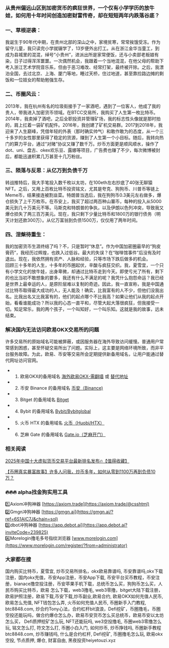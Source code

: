### 从贵州偏远山区到加密货币的疯狂世界，一个仅有小学学历的放牛娃，如何用十年时间创造加密财富传奇，却在短短两年内跌落谷底？

### 一、草根逆袭：
我诞生于90年代中期，在贵州北部的深山之中，家境贫寒，常常挨饿受冻。作为留守儿童，我只读完小学就辍学了，13岁便外出打工。从在浙江金华当童工，到成为县城里的混混，绰号“小贵州”，进派出所是家常便饭，还与小卖部老板娘有染，日子过得浑浑噩噩。一次偶然机会，我跟着一个当地混混，在他父母的帮助下考入浙江艺术学院音乐系，但由于恶习难改、经常打架，最终被开除。之后，我漂泊全国，去过北京、上海、厦门等地，睡过天桥，住过地道，甚至靠捡路边摊的剩饭和一位妓女的帮助勉强生存。

### 二、币圈风云：
2013年，我在杭州有名的垃圾街接手了一家酒吧，遇到了一位客人，他成了我的贵人，带我进入加密货币领域。在BTCC交易所，我购买了人生第一枚比特币。2014年，我卖掉了酒吧，之后全职投资并管理矿场，我的标志性头像就是那时拍的，肩上扛着一袋矿机配件。2016年，我创建了矿机交易群。2017到2018年，我迎来了人生巅峰，凭借年轻的外表（那时确实帅气）和敢作敢为的态度，从一个三十多岁的女性那里获得了稳定的货源，赚到了人生第一个小目标。随后，我转向热门的算力平台，通过“对赌”协议又赚了数千万。炒币方面更是顺风顺水，操作了dot、uni、盘古、okex欢乐豆、露娜等项目，广告费也赚了不少，每次微博被封后，都能迅速积累几万甚至十几万粉丝。

### 三、陨落与反思：从亿万到负债千万
转战推特后，我大手笔投入数千枚以太坊，在100eth左右抄底了40张无聊猿NFT。之后，又用上百枚比特币投资铭文，尤其是夸克、狗狗币、川普币等链上Meme币，结果接连被割韭菜。特朗普当选后，我在狗狗币0.3美元左右做多，爆仓损失了上千万枚币。在币安上，我买了超过两百种山寨币，每种的投入从5000美元到几十万美元不等。马斯克和特朗普的争执，以及伊朗以色列冲突，导致我又爆仓损失了两三百万美元。现在，我只剩下少量比特币和1800万的银行债务（明天计划还款300万）。从亿万富翁到负债1500万，仅仅用了两年时间。

### 四、涅槃待重生：
我的加密货币生涯终结了吗？不，只是暂时“休息”。作为中国加密圈最早的“狗皮膏药”，我经历过辉煌，也跌入过低谷。最大的失误？在“咖啡馆事件”后没有及时退出。现在，我依然拥有资产、人脉和经验，只等市场下跌后做多的机会。  
回顾三十多年的人生，十多年的币圈起伏，辛酸与疯狂交织。我，夏雪宜，一个只有小学文化的放牛娃，出身卑微，却通过比特币走到今天。即使亏光了所有，剩下的也比当初不敢想象的要多，我还有什么不满足的呢？我凭什么抱怨命运？我已经是世界上最幸运的人，是原阶层难以复制的奇迹。因此，我一直宣称，我是中国通过比特币取得最大成功的人，无人能及！确实，比我富有的人不少，但他们没我出名。比我出名又比我富有的，他们的起点哪个不比我高？如果让他们从我的起点开始，看看谁能成功？所以我的心态一直平和，尽管大起大落很疯狂，但我接受一切。知足常乐，我的两个孩子，一个叫知好，一个叫乐知。这就是我的故事，远未结束。

### 解决国内无法访问欧易OKX交易所的问题
许多交易所的原始域名可能被屏蔽，或因服务器在海外导致访问缓慢。普通用户常常感到困惑，甚至怀疑交易所出了问题。实际上，这主要是网络环境所致，而非平台服务故障。为此，欧易、币安等交易所会定期提供新备用域名，让用户能通过替代网址访问官网。

- 1. 欧易OKX的备用域名 [海外欧易OKX-需翻墙](https://www.okx.com/zh-hans/join/74873351) 或 [替代地址](https://www.chouyi.world/zh-hans/join/74873351) 
- 2. 币安 Binance 的备用域名 [币安（Binance)](https://accounts.binance.com/zh-CN/register?ref=36457687)
- 3. Bitget 的备用域名 [Bitget](https://www.bitget.com/zh-CN/referral/register?from=referral&clacCode=VRNEYUTR)
- 4. Bybit 的备用域名 [Bybit/Bybitglobal](https://www.bybitglobal.com/zh-MY/invite/?ref=VMKORMM)
- 5. 火币 HTX 的备用域名 [火币（Huobi/HTX）](https://www.htx.com/invite/zh-cn/1f?invite_code=whf45223)
- 6. 芝麻 Gate 的备用域名 [Gate.io（芝麻开门）](https://www.gate.io/zh/signup?ref_type=103&ref=A1ERAQ)

### 相关阅读
[2025年中国十大虚拟货币交易平台最新排名发布🔥【值得收藏】](https://btc8848.com/top-10-exchanges/)

[【币圈真实暴富故事】许多人问我，炒币多年，如何从零到1100万再到负债10万？](https://heiyetouzi.xyz/biquanstory001/)


### 🔥🔥🔥 alpha找金狗实用工具
1️⃣Axiom冲狗神器 [https://axiom.trade](https://axiom.trade/@csshtml)  
2️⃣Gmgn冲狗神器 [https://gmgn.ai](https://gmgn.ai/?ref=6S1AIC7J&chain=sol)  
3️⃣dbot冲狗神器 [https://app.debot.ai](https://app.debot.ai?inviteCode=239825)  
4️⃣Morelogin撸毛多号指纹浏览器 [www.morelogin.com](https://www.morelogin.com/register/?from=administrator)  


### 大家都在搜
国内购买比特币，夏雪宜, 炒币交易所排名，okx欧易靠谱吗, 币安靠谱吗,okx下载注册，国内okx充值，币安App注册，币安App下载, 币安平台买币教程，币安注册，bianace撸空投注册，币安苹果手机下载，总统币怎么买，狗狗币怎么买，人民币购买比特币，欧易 怎么下载，web3撸毛, web3零撸，bitget大陆下载注册，欧易护照注册，欧易下载,币安下载,炒币副业,欧易合约, 欧易OKX如何充值人民币, 欧易怎么充值, NFT钱包怎么弄, 火币如何充值人民币, 币圈新手入门教程, btc8848.com, 炒合约Tony心法，合约杠杆bit浪浪，Defi挖矿，币圈撸毛，币圈空投还能玩吗，做合约爆仓怎么办，欧易币安货币怎么买总统币，欧易币安以太坊怎么买， Defi质押挖矿怎么玩, NFT还能玩吗, we3空投撸毛, 币圈web3零撸怎么玩, 铭文怎么打, 符文怎么打, 币圈小白入门, 如何炒币, 炒币挣钱吗, 币圈新手教程btc8848.com, 炒币赚钱吗, 什么是合约杠杆, Defi挖矿, 币圈撸毛怎么玩, 欧易okx空投, 节点质押, 爆仓, 财富自由, 黑夜投资heiyetouzi.xyz